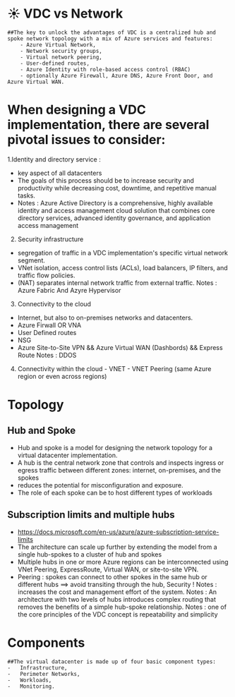 # :sunny: VDC vs Network
	##The key to unlock the advantages of VDC is a centralized hub and spoke network topology with a mix of Azure services and features:
		- Azure Virtual Network,
		- Network security groups,
		- Virtual network peering,
		- User-defined routes, 
		- Azure Identity with role-based access control (RBAC) 
		- optionally Azure Firewall, Azure DNS, Azure Front Door, and Azure Virtual WAN.

# When designing a VDC implementation, there are several pivotal issues to consider:
1.Identity and directory service :
  - key aspect of all datacenters
  - The goals of this process should be to increase security and productivity while decreasing cost, downtime, and repetitive manual tasks.
  - Notes : Azure Active Directory is a comprehensive, highly available identity and access management cloud solution that combines core directory services, advanced identity governance, and application access management
2. Security infrastructure
 - segregation of traffic in a VDC implementation's specific virtual network segment.
 - VNet isolation, access control lists (ACLs), load balancers, IP filters, and traffic flow policies.
 - (NAT) separates internal network traffic from external traffic.
 Notes : Azure Fabric  And  Azyre Hypervisor
3. Connectivity to the cloud
  -  Internet, but also to on-premises networks and datacenters.
  - Azure Firwall  OR  VNA 
  - User Defined routes
  - NSG
  -  Azure Site-to-Site VPN  && Azure Virtual WAN (Dashbords) && Express Route
  Notes : DDOS
  4. Connectivity within the cloud
    - VNET
    - VNET Peering (same Azure region or even across regions)

# Topology
## Hub and Spoke
- Hub and spoke is a model for designing the network topology for a virtual datacenter implementation.
- A hub is the central network zone that controls and inspects ingress or egress traffic between different zones: internet, on-premises, and the spokes
- reduces the potential for misconfiguration and exposure.
- The role of each spoke can be to host different types of workloads

## Subscription limits and multiple hubs
- https://docs.microsoft.com/en-us/azure/azure-subscription-service-limits
- The architecture can scale up further by extending the model from a single hub-spokes to a cluster of hub and spokes
- Multiple hubs in one or more Azure regions can be interconnected using VNet Peering, ExpressRoute, Virtual WAN, or site-to-site VPN.
- Peering : spokes can connect to other spokes in the same hub or different hubs ==> avoid transiting through the hub, Security !
Notes :  increases the cost and management effort of the system. 
Notes :  An architecture with two levels of hubs introduces complex routing that removes the benefits of a simple hub-spoke relationship.
Notes :  one of the core principles of the VDC concept is repeatability and simplicity

# Components
	##The virtual datacenter is made up of four basic component types: 
	-	Infrastructure,
	-	Perimeter Networks,
	- 	Workloads,
	- 	Monitoring.




